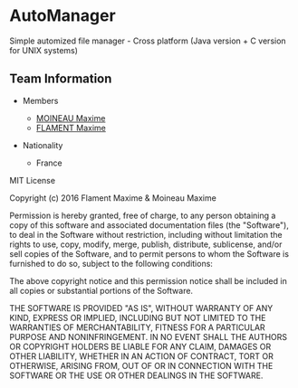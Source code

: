 # AutoManager
Simple automized file manager - Cross platform (Java version + C version for UNIX systems)

## Team Information

  * Members
    * [MOINEAU Maxime](mailto:maxime.moineau.dev@gmail.com)
    * [FLAMENT Maxime](mailto:maxime.flament@etu.unice.fr)
    
  * Nationality
    * France

MIT License

Copyright (c) 2016 Flament Maxime & Moineau Maxime

Permission is hereby granted, free of charge, to any person obtaining a copy
of this software and associated documentation files (the "Software"), to deal
in the Software without restriction, including without limitation the rights
to use, copy, modify, merge, publish, distribute, sublicense, and/or sell
copies of the Software, and to permit persons to whom the Software is
furnished to do so, subject to the following conditions:

The above copyright notice and this permission notice shall be included in all
copies or substantial portions of the Software.

THE SOFTWARE IS PROVIDED "AS IS", WITHOUT WARRANTY OF ANY KIND, EXPRESS OR
IMPLIED, INCLUDING BUT NOT LIMITED TO THE WARRANTIES OF MERCHANTABILITY,
FITNESS FOR A PARTICULAR PURPOSE AND NONINFRINGEMENT. IN NO EVENT SHALL THE
AUTHORS OR COPYRIGHT HOLDERS BE LIABLE FOR ANY CLAIM, DAMAGES OR OTHER
LIABILITY, WHETHER IN AN ACTION OF CONTRACT, TORT OR OTHERWISE, ARISING FROM,
OUT OF OR IN CONNECTION WITH THE SOFTWARE OR THE USE OR OTHER DEALINGS IN THE
SOFTWARE.
